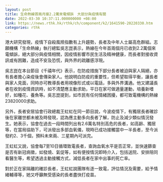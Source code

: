 ```yaml
---
layout: post
title: 生命熱線首兩月接2.2萬來電傾訴　大部分與疫情有關
date: 2022-03-30 10:37:11.000000000 +08:00
link: https://news.rthk.hk/rthk/ch/component/k2/1641590-20220330.htm
categories: rthk
---
```


港大研究發現，疫情下自殺風險指數有上升趨勢，長者及中年人士屬高危群組。志願機構「生命熱線」執行總監吳志崑表示，熱線在今年首兩個月已收到2.2萬個來電傾訴，絕大部分與疫情相關，因疫情影響市民生活及精神健康，而長者對接收資訊或有困難，造成不安及恐慌，與外界的疏離感浮現。

吳志崑在本台節目《千禧年代》表示，在防疫措施下部分長者被迫與家人隔絕，亦有長者擔心染疫後會傳染家人。他說明白防疫的重要性，但希望取得平衡，讓長者與家人見面，同時亦可教導長者用視像形式或以電話，多與外界溝通。他又建議長者在收到疫情資訊時，如不清楚應主動求助，平日在家可做適量運動，培養新嗜好，如種花、養魚等。吳志崑提到，如市民有任何情緒困擾，都可致電機構的熱線23820000求助。

另外，長者安居協會行政總裁王虹虹在同一節目說，今波疫情下，有獨居長者確診後在家離世都未被及時發現，認為應主動多向長者了解，防止及減少類似情況發生。她表示，協會在過去一段時間列出有2.6萬名特別高危的長者，如高齡、獨居等，在當局協助下，可派發出多部血氧儀，現時已成功接觸當中一半長者，至今派發約2、3千個，預料未來兩、三星期內可派完。

王虹虹又說，協會每7至10日循環致電長者，查詢血氧水平是否正常，並快速篩查是否有新冠病徵，如發燒、氣促等，如有便按情況即時介入，包括送院、安排陪同看醫生等，希望透過主動接觸方式，減低長者在家中出事的死亡率。

對於正在家隔離的確診長者，王虹虹說團隊有逐一致電，評估情況及需要，給予情緒輔導等，她又呼籲無受感染的長者盡快打疫苗。
